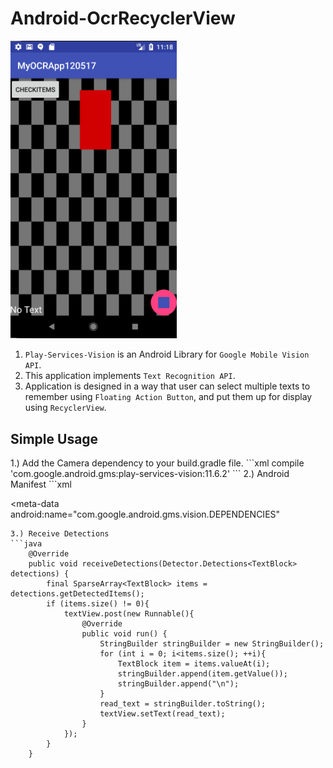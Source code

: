 # Android-OcrRecyclerView

<img src="Android-OcrRecyclerView_img.PNG" width="266">
<ol>
  <li><code>Play-Services-Vision</code> is an Android Library for <code>Google Mobile Vision API</code>.</li>
  <li>This application implements <code>Text Recognition API</code>.</li>
  <li>Application is designed in a way that user can select multiple texts to remember using <code>Floating Action Button</code>, and put them up for display using <code>RecyclerView</code>.</li>
</ol>
<h2>Simple Usage</h2>
1.) Add the Camera dependency to your build.gradle file.
```xml
compile 'com.google.android.gms:play-services-vision:11.6.2'
```
2.) Android Manifest
```xml
<uses-permission android:name="android.permission.CAMERA"/>

<meta-data android:name="com.google.android.gms.vision.DEPENDENCIES"
```
3.) Receive Detections
```java
    @Override
    public void receiveDetections(Detector.Detections<TextBlock> detections) {
        final SparseArray<TextBlock> items = detections.getDetectedItems();
        if (items.size() != 0){
            textView.post(new Runnable(){
                @Override
                public void run() {
                    StringBuilder stringBuilder = new StringBuilder();
                    for (int i = 0; i<items.size(); ++i){
                        TextBlock item = items.valueAt(i);
                        stringBuilder.append(item.getValue());
                        stringBuilder.append("\n");
                    }
                    read_text = stringBuilder.toString();
                    textView.setText(read_text);
                }
            });
        }
    }
```
